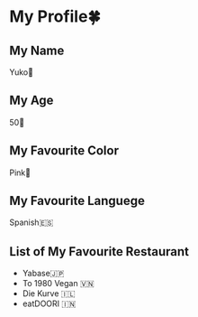 # My Profile🍀
## My Name
Yuko🎌
## My Age
50🥲
## My Favourite Color
Pink🩷
## My Favourite Languege
Spanish🇪🇸
## List of My Favourite Restaurant
- Yabase🇯🇵
- To 1980 Vegan 🇻🇳
- Die Kurve 🇮🇱
- eatDOORI 🇮🇳
